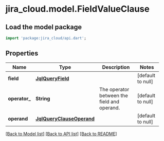 # jira_cloud.model.FieldValueClause

## Load the model package
```dart
import 'package:jira_cloud/api.dart';
```

## Properties
Name | Type | Description | Notes
------------ | ------------- | ------------- | -------------
**field** | [**JqlQueryField**](JqlQueryField.md) |  | [default to null]
**operator_** | **String** | The operator between the field and operand. | [default to null]
**operand** | [**JqlQueryClauseOperand**](JqlQueryClauseOperand.md) |  | [default to null]

[[Back to Model list]](../README.md#documentation-for-models) [[Back to API list]](../README.md#documentation-for-api-endpoints) [[Back to README]](../README.md)


